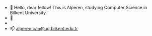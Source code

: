 - 👋 Hello, dear fellow! This is Alperen, studying Computer Science in Bilkent University.
- 👀 
- 
- 📫 alperen.can@ug.bilkent.edu.tr

<!---
alperencan312/alperencan312 is a ✨ special ✨ repository because its `README.md` (this file) appears on your GitHub profile.
You can click the Preview link to take a look at your changes.
--->

